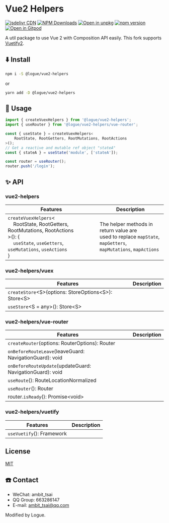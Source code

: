 # Vue2 Helpers

[![jsdelivr CDN](https://data.jsdelivr.com/v1/package/npm/@logue/vue2-helpers/badge)](https://www.jsdelivr.com/package/npm/@logue/vue2-helpers)
[![NPM Downloads](https://img.shields.io/npm/dm/@logue/vue2-helpers.svg?style=flat)](https://www.npmjs.com/package/@logue/vue2-helpers)
[![Open in unpkg](https://img.shields.io/badge/Open%20in-unpkg-blue)](https://uiwjs.github.io/npm-unpkg/#/pkg/@logue/vue2-helpers/file/README.md)
[![npm version](https://img.shields.io/npm/v/@logue/vue2-helpers.svg)](https://www.npmjs.com/package/@logue/vue2-helpers)
[![Open in Gitpod](https://shields.io/badge/Open%20in-Gitpod-green?logo=Gitpod)](https://gitpod.io/#https://github.com/logue/@logue/vue2-helpers)

A util package to use Vue 2 with Composition API easily.
This fork supports [Vuetify2](https://vuetifyjs.com/).

## ⬇️ Install

```sh
npm i -S @logue/vue2-helpers
```

or

```sh
yarn add -D @logue/vue2-helpers
```

## 📃 Usage

```javascript
import { createVuexHelpers } from '@logue/vue2-helpers';
import { useRouter } from '@logue/vue2-helpers/vue-router';

const { useState } = createVuexHelpers<
    RootState, RootGetters, RootMutations, RootActions
>();
// Get a reactive and mutable ref object "stateA"
const { stateA } = useState('module', ['stateA']);

const router = useRouter();
router.push('/login');
```

## ✨ API

### vue2-helpers

| Features                                                                                                                                                                                                  | Description                                                                                                         |
| --------------------------------------------------------------------------------------------------------------------------------------------------------------------------------------------------------- | ------------------------------------------------------------------------------------------------------------------- |
| `createVuexHelpers`&lt;<br>&nbsp;&nbsp;&nbsp;&nbsp;RootState, RootGetters, RootMutations, RootActions<br>&gt;(): {<br>&nbsp;&nbsp;&nbsp;&nbsp;`useState`, `useGetters`, `useMutations`, `useActions`<br>} | The helper methods in return value are<br>used to replace `mapState`, `mapGetters`,<br>`mapMutations`, `mapActions` |

### vue2-helpers/vuex

| Features                                                               | Description |
| ---------------------------------------------------------------------- | ----------- |
| `createStore`&lt;S&gt;(options: StoreOptions&lt;S&gt;): Store&lt;S&gt; |             |
| `useStore`&lt;S = any&gt;(): Store&lt;S&gt;                            |

### vue2-helpers/vue-router

| Features                                                  | Description |
| --------------------------------------------------------- | ----------- |
| `createRouter`(options: RouterOptions): Router            |             |
| `onBeforeRouteLeave`(leaveGuard: NavigationGuard): void   |             |
| `onBeforeRouteUpdate`(updateGuard: NavigationGuard): void |             |
| `useRoute`(): RouteLocationNormalized                     |             |
| `useRouter`(): Router                                     |             |
| router.`isReady`(): Promise\<void\>                       |             |

### vue2-helpers/vuetify

| Features                  | Description |
| ------------------------- | ----------- |
| `useVuetify`(): Framework |             |

## License

[MIT](LICENSE)

## ☎️ Contact

- WeChat: ambit_tsai
- QQ Group: 663286147
- E-mail: ambit_tsai@qq.com

Modified by Logue.
